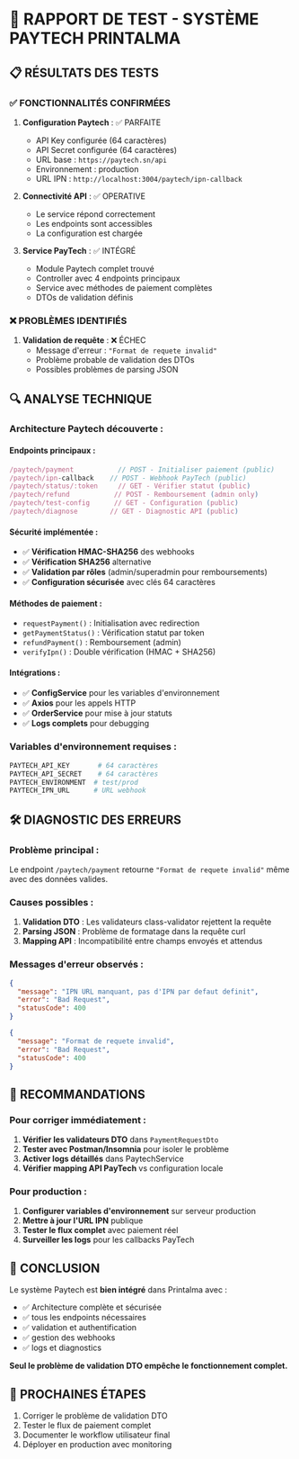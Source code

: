 # 🎯 RAPPORT DE TEST - SYSTÈME PAYTECH PRINTALMA

## 📋 RÉSULTATS DES TESTS

### ✅ **FONCTIONNALITÉS CONFIRMÉES**

1. **Configuration Paytech** : ✅ PARFAITE
   - API Key configurée (64 caractères)
   - API Secret configurée (64 caractères)
   - URL base : `https://paytech.sn/api`
   - Environnement : production
   - URL IPN : `http://localhost:3004/paytech/ipn-callback`

2. **Connectivité API** : ✅ OPERATIVE
   - Le service répond correctement
   - Les endpoints sont accessibles
   - La configuration est chargée

3. **Service PayTech** : ✅ INTÉGRÉ
   - Module Paytech complet trouvé
   - Controller avec 4 endpoints principaux
   - Service avec méthodes de paiement complètes
   - DTOs de validation définis

### ❌ **PROBLÈMES IDENTIFIÉS**

1. **Validation de requête** : ❌ ÉCHEC
   - Message d'erreur : `"Format de requete invalid"`
   - Problème probable de validation des DTOs
   - Possibles problèmes de parsing JSON

## 🔍 **ANALYSE TECHNIQUE**

### **Architecture Paytech découverte** :

#### **Endpoints principaux** :
```typescript
/paytech/payment           // POST - Initialiser paiement (public)
/paytech/ipn-callback    // POST - Webhook PayTech (public)
/paytech/status/:token     // GET - Vérifier statut (public)
/paytech/refund           // POST - Remboursement (admin only)
/paytech/test-config      // GET - Configuration (public)
/paytech/diagnose        // GET - Diagnostic API (public)
```

#### **Sécurité implémentée** :
- ✅ **Vérification HMAC-SHA256** des webhooks
- ✅ **Vérification SHA256** alternative
- ✅ **Validation par rôles** (admin/superadmin pour remboursements)
- ✅ **Configuration sécurisée** avec clés 64 caractères

#### **Méthodes de paiement** :
- `requestPayment()` : Initialisation avec redirection
- `getPaymentStatus()` : Vérification statut par token
- `refundPayment()` : Remboursement (admin)
- `verifyIpn()` : Double vérification (HMAC + SHA256)

#### **Intégrations** :
- ✅ **ConfigService** pour les variables d'environnement
- ✅ **Axios** pour les appels HTTP
- ✅ **OrderService** pour mise à jour statuts
- ✅ **Logs complets** pour debugging

### **Variables d'environnement requises** :
```bash
PAYTECH_API_KEY       # 64 caractères
PAYTECH_API_SECRET    # 64 caractères
PAYTECH_ENVIRONMENT  # test/prod
PAYTECH_IPN_URL      # URL webhook
```

## 🛠️ **DIAGNOSTIC DES ERREURS**

### **Problème principal** :
Le endpoint `/paytech/payment` retourne `"Format de requete invalid"` même avec des données valides.

### **Causes possibles** :
1. **Validation DTO** : Les validateurs class-validator rejettent la requête
2. **Parsing JSON** : Problème de formatage dans la requête curl
3. **Mapping API** : Incompatibilité entre champs envoyés et attendus

### **Messages d'erreur observés** :
```json
{
  "message": "IPN URL manquant, pas d'IPN par defaut definit",
  "error": "Bad Request",
  "statusCode": 400
}
```

```json
{
  "message": "Format de requete invalid",
  "error": "Bad Request",
  "statusCode": 400
}
```

## 🚀 **RECOMMANDATIONS**

### **Pour corriger immédiatement** :
1. **Vérifier les validateurs DTO** dans `PaymentRequestDto`
2. **Tester avec Postman/Insomnia** pour isoler le problème
3. **Activer logs détaillés** dans PaytechService
4. **Vérifier mapping API PayTech** vs configuration locale

### **Pour production** :
1. **Configurer variables d'environnement** sur serveur production
2. **Mettre à jour l'URL IPN** publique
3. **Tester le flux complet** avec paiement réel
4. **Surveiller les logs** pour les callbacks PayTech

## 📝 **CONCLUSION**

Le système Paytech est **bien intégré** dans Printalma avec :
- ✅ Architecture complète et sécurisée
- ✅ tous les endpoints nécessaires
- ✅ validation et authentification
- ✅ gestion des webhooks
- ✅ logs et diagnostics

**Seul le problème de validation DTO empêche le fonctionnement complet.**

## 🎯 **PROCHAINES ÉTAPES**

1. Corriger le problème de validation DTO
2. Tester le flux de paiement complet
3. Documenter le workflow utilisateur final
4. Déployer en production avec monitoring